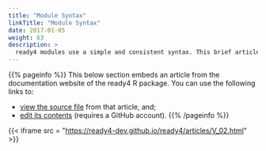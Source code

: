 ```yaml
---
title: "Module Syntax"
linkTitle: "Module Syntax"
date: 2017-01-05
weight: 63
description: >
  ready4 modules use a simple and consistent syntax. This brief article outlines the key elements of this syntax.
---
```


{{% pageinfo %}}
This below section embeds an article from the documentation website of the ready4 R package. You can use the following links to:

* [view the source file](https://github.com/ready4-dev/ready4/blob/main/vignettes/V_02.Rmd) from that article, and;
* [edit its contents](https://github.com/ready4-dev/ready4/edit/main/vignettes/V_02.Rmd) (requires a GitHub account).
{{% /pageinfo %}}

{{< iframe src = "https://ready4-dev.github.io/ready4/articles/V_02.html" >}}